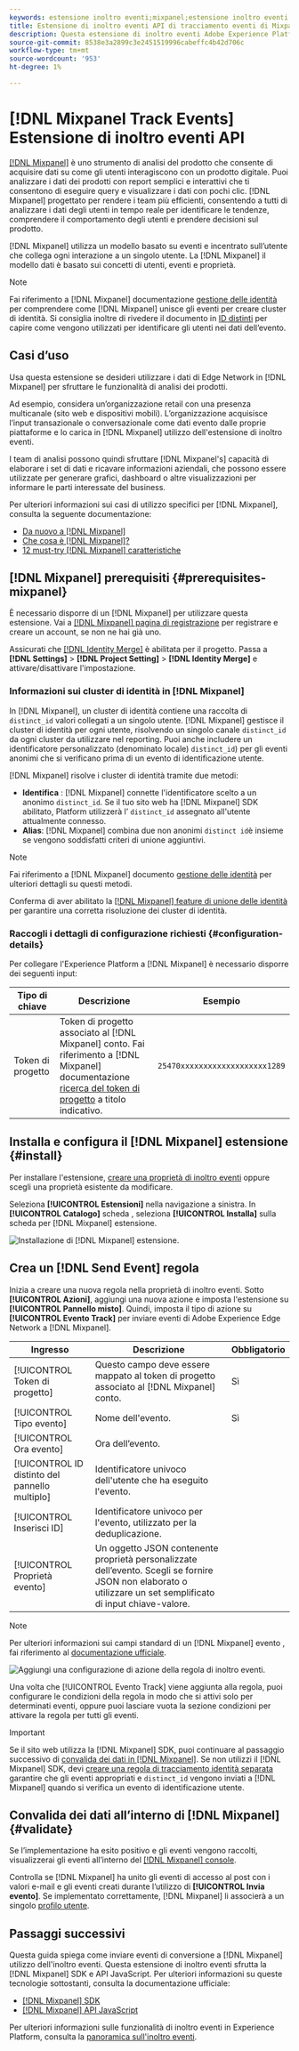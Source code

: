 ```yaml
---
keywords: estensione inoltro eventi;mixpanel;estensione inoltro eventi mixpanel
title: Estensione di inoltro eventi API di tracciamento eventi di Mixpanel
description: Questa estensione di inoltro eventi Adobe Experience Platform invia gli eventi Adobe Experience Edge Network a Mixpanel.
source-git-commit: 8538e3a2899c3e2451519996cabeffc4b42d706c
workflow-type: tm+mt
source-wordcount: '953'
ht-degree: 1%

---
```


# [!DNL Mixpanel Track Events] Estensione di inoltro eventi API

[[!DNL Mixpanel]](https://www.mixpanel.com) è uno strumento di analisi del prodotto che consente di acquisire dati su come gli utenti interagiscono con un prodotto digitale. Puoi analizzare i dati dei prodotti con report semplici e interattivi che ti consentono di eseguire query e visualizzare i dati con pochi clic. [!DNL Mixpanel] progettato per rendere i team più efficienti, consentendo a tutti di analizzare i dati degli utenti in tempo reale per identificare le tendenze, comprendere il comportamento degli utenti e prendere decisioni sul prodotto.

[!DNL Mixpanel] utilizza un modello basato su eventi e incentrato sull’utente che collega ogni interazione a un singolo utente. La [!DNL Mixpanel] il modello dati è basato sui concetti di utenti, eventi e proprietà.

>[!NOTE]
>
>Fai riferimento a [!DNL Mixpanel] documentazione [gestione delle identità](https://help.mixpanel.com/hc/en-us/articles/360041039771-Getting-Started-with-Identity-Management) per comprendere come [!DNL Mixpanel] unisce gli eventi per creare cluster di identità. Si consiglia inoltre di rivedere il documento in [ID distinti](https://help.mixpanel.com/hc/en-us/articles/115004509426-Distinct-ID-Creation-JavaScript-iOS-Android-) per capire come vengono utilizzati per identificare gli utenti nei dati dell’evento.

## Casi d’uso

Usa questa estensione se desideri utilizzare i dati di Edge Network in [!DNL Mixpanel] per sfruttare le funzionalità di analisi dei prodotti.

Ad esempio, considera un’organizzazione retail con una presenza multicanale (sito web e dispositivi mobili). L’organizzazione acquisisce l’input transazionale o conversazionale come dati evento dalle proprie piattaforme e lo carica in [!DNL Mixpanel] utilizzo dell&#39;estensione di inoltro eventi.

I team di analisi possono quindi sfruttare [!DNL Mixpanel's] capacità di elaborare i set di dati e ricavare informazioni aziendali, che possono essere utilizzate per generare grafici, dashboard o altre visualizzazioni per informare le parti interessate del business.

Per ulteriori informazioni sui casi di utilizzo specifici per [!DNL Mixpanel], consulta la seguente documentazione:

* [Da nuovo a [!DNL Mixpanel]](https://help.mixpanel.com/hc/en-us/sections/360008533532-New-to-Mixpanel)
* [Che cosa è [!DNL Mixpanel]?](https://developer.mixpanel.com/docs)
* [12 must-try [!DNL Mixpanel] caratteristiche](https://mixpanel.com/blog/12-things-you-probably-didnt-know-you-could-do-with-mixpanel/)

## [!DNL Mixpanel] prerequisiti {#prerequisites-mixpanel}

È necessario disporre di un [!DNL Mixpanel] per utilizzare questa estensione. Vai a [[!DNL Mixpanel] pagina di registrazione](https://mixpanel.com/register/) per registrare e creare un account, se non ne hai già uno.

Assicurati che [[!DNL Identity Merge]](https://help.mixpanel.com/hc/en-us/articles/9648680824852-ID-Merge-Implementation-Best-Practices) è abilitata per il progetto. Passa a **[!DNL Settings]** > **[!DNL Project Setting]** > **[!DNL Identity Merge]** e attivare/disattivare l&#39;impostazione.

### Informazioni sui cluster di identità in [!DNL Mixpanel]

In [!DNL Mixpanel], un cluster di identità contiene una raccolta di `distinct_id` valori collegati a un singolo utente. [!DNL Mixpanel] gestisce il cluster di identità per ogni utente, risolvendo un singolo canale `distinct_id` da ogni cluster da utilizzare nel reporting. Puoi anche includere un identificatore personalizzato (denominato locale) `distinct_id`) per gli eventi anonimi che si verificano prima di un evento di identificazione utente.

[!DNL Mixpanel] risolve i cluster di identità tramite due metodi:

* **Identifica** : [!DNL Mixpanel] connette l&#39;identificatore scelto a un anonimo `distinct_id`. Se il tuo sito web ha [!DNL Mixpanel] SDK abilitato, Platform utilizzerà l’ `distinct_id` assegnato all&#39;utente attualmente connesso.
* **Alias**: [!DNL Mixpanel] combina due non anonimi `distinct id`è insieme se vengono soddisfatti criteri di unione aggiuntivi.

>[!NOTE]
>
>Fai riferimento a [!DNL Mixpanel] documento [gestione delle identità](https://help.mixpanel.com/hc/en-us/articles/360041039771-Getting-Started-with-Identity-Management#user-identification) per ulteriori dettagli su questi metodi.
>
>Conferma di aver abilitato la [[!DNL Mixpanel] feature di unione delle identità](#prerequisites-mixpanel) per garantire una corretta risoluzione dei cluster di identità.

### Raccogli i dettagli di configurazione richiesti {#configuration-details}

Per collegare l&#39;Experience Platform a [!DNL Mixpanel] è necessario disporre dei seguenti input:

| Tipo di chiave | Descrizione | Esempio |
| --- | --- | --- |
| Token di progetto | Token di progetto associato al [!DNL Mixpanel] conto. Fai riferimento a [!DNL Mixpanel] documentazione [ricerca del token di progetto](https://help.mixpanel.com/hc/en-us/articles/115004502806-Find-Project-Token-) a titolo indicativo. | `25470xxxxxxxxxxxxxxxxxxx1289` |

## Installa e configura il [!DNL Mixpanel] estensione {#install}

Per installare l&#39;estensione, [creare una proprietà di inoltro eventi](../../../ui/event-forwarding/overview.md#properties) oppure scegli una proprietà esistente da modificare.

Seleziona **[!UICONTROL Estensioni]** nella navigazione a sinistra. In **[!UICONTROL Catalogo]** scheda , seleziona **[!UICONTROL Installa]** sulla scheda per [!DNL Mixpanel] estensione.

![Installazione di [!DNL Mixpanel] estensione.](../../../images/extensions/server/mixpanel/install-extension.png)

## Crea un [!DNL Send Event] regola

Inizia a creare una nuova regola nella proprietà di inoltro eventi. Sotto **[!UICONTROL Azioni]**, aggiungi una nuova azione e imposta l&#39;estensione su **[!UICONTROL Pannello misto]**. Quindi, imposta il tipo di azione su **[!UICONTROL Evento Track]** per inviare eventi di Adobe Experience Edge Network a [!DNL Mixpanel].

| Ingresso | Descrizione | Obbligatorio |
| --- | --- | --- |
| [!UICONTROL Token di progetto] | Questo campo deve essere mappato al token di progetto associato al [!DNL Mixpanel] conto. | Sì |
| [!UICONTROL Tipo evento] | Nome dell&#39;evento. | Sì |
| [!UICONTROL Ora evento] | Ora dell’evento. |  |
| [!UICONTROL ID distinto del pannello multiplo] | Identificatore univoco dell&#39;utente che ha eseguito l&#39;evento. |  |
| [!UICONTROL Inserisci ID] | Identificatore univoco per l&#39;evento, utilizzato per la deduplicazione. |  |
| [!UICONTROL Proprietà evento] | Un oggetto JSON contenente proprietà personalizzate dell’evento. Scegli se fornire JSON non elaborato o utilizzare un set semplificato di input chiave-valore. |  |

>[!NOTE]
>
>Per ulteriori informazioni sui campi standard di un [!DNL Mixpanel] evento , fai riferimento al [documentazione ufficiale](https://developer.mixpanel.com/reference/import-events#event).

![Aggiungi una configurazione di azione della regola di inoltro eventi.](../../../images/extensions/server/mixpanel/track-event-action.png)

Una volta che [!UICONTROL Evento Track] viene aggiunta alla regola, puoi configurare le condizioni della regola in modo che si attivi solo per determinati eventi, oppure puoi lasciare vuota la sezione condizioni per attivare la regola per tutti gli eventi.

>[!IMPORTANT]
>
>Se il sito web utilizza la [!DNL Mixpanel] SDK, puoi continuare al passaggio successivo di [convalida dei dati in [!DNL Mixpanel]](#validate). Se non utilizzi il [!DNL Mixpanel] SDK, devi [creare una regola di tracciamento identità separata](#create-an-identity-tracking-rule) garantire che gli eventi appropriati e `distinct_id` vengono inviati a [!DNL Mixpanel] quando si verifica un evento di identificazione utente.

## Convalida dei dati all’interno di [!DNL Mixpanel] {#validate}

Se l’implementazione ha esito positivo e gli eventi vengono raccolti, visualizzerai gli eventi all’interno del [[!DNL Mixpanel] console](https://help.mixpanel.com/hc/en-us/articles/4402837164948).

Controlla se [!DNL Mixpanel] ha unito gli eventi di accesso al post con i valori e-mail e gli eventi creati durante l’utilizzo di **[!UICONTROL Invia evento]**. Se implementato correttamente, [!DNL Mixpanel] li associerà a un singolo [profilo utente](https://help.mixpanel.com/hc/en-us/articles/115004501966).

## Passaggi successivi

Questa guida spiega come inviare eventi di conversione a [!DNL Mixpanel] utilizzo dell&#39;inoltro eventi. Questa estensione di inoltro eventi sfrutta la [!DNL Mixpanel] SDK e API JavaScript. Per ulteriori informazioni su queste tecnologie sottostanti, consulta la documentazione ufficiale:

* [[!DNL Mixpanel] SDK](https://developer.mixpanel.com/docs/nodejs)
* [[!DNL Mixpanel] API JavaScript](https://developer.mixpanel.com/docs/javascript-full-api-reference#mixpanelidentify)

Per ulteriori informazioni sulle funzionalità di inoltro eventi in Experience Platform, consulta la [panoramica sull&#39;inoltro eventi](../../../ui/event-forwarding/overview.md).
